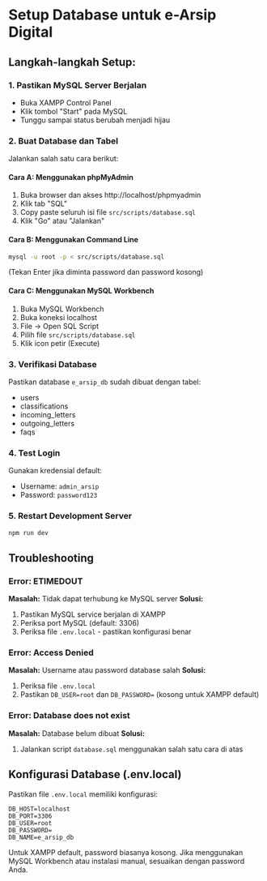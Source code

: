 # Setup Database untuk e-Arsip Digital

## Langkah-langkah Setup:

### 1. Pastikan MySQL Server Berjalan
- Buka XAMPP Control Panel
- Klik tombol "Start" pada MySQL
- Tunggu sampai status berubah menjadi hijau

### 2. Buat Database dan Tabel
Jalankan salah satu cara berikut:

#### Cara A: Menggunakan phpMyAdmin
1. Buka browser dan akses http://localhost/phpmyadmin
2. Klik tab "SQL"
3. Copy paste seluruh isi file `src/scripts/database.sql`
4. Klik "Go" atau "Jalankan"

#### Cara B: Menggunakan Command Line
```bash
mysql -u root -p < src/scripts/database.sql
```
(Tekan Enter jika diminta password dan password kosong)

#### Cara C: Menggunakan MySQL Workbench
1. Buka MySQL Workbench
2. Buka koneksi localhost
3. File → Open SQL Script
4. Pilih file `src/scripts/database.sql`
5. Klik icon petir (Execute)

### 3. Verifikasi Database
Pastikan database `e_arsip_db` sudah dibuat dengan tabel:
- users
- classifications
- incoming_letters
- outgoing_letters
- faqs

### 4. Test Login
Gunakan kredensial default:
- Username: `admin_arsip`
- Password: `password123`

### 5. Restart Development Server
```bash
npm run dev
```

## Troubleshooting

### Error: ETIMEDOUT
**Masalah:** Tidak dapat terhubung ke MySQL server
**Solusi:**
1. Pastikan MySQL service berjalan di XAMPP
2. Periksa port MySQL (default: 3306)
3. Periksa file `.env.local` - pastikan konfigurasi benar

### Error: Access Denied
**Masalah:** Username atau password database salah
**Solusi:**
1. Periksa file `.env.local`
2. Pastikan `DB_USER=root` dan `DB_PASSWORD=` (kosong untuk XAMPP default)

### Error: Database does not exist
**Masalah:** Database belum dibuat
**Solusi:**
1. Jalankan script `database.sql` menggunakan salah satu cara di atas

## Konfigurasi Database (.env.local)

Pastikan file `.env.local` memiliki konfigurasi:
```
DB_HOST=localhost
DB_PORT=3306
DB_USER=root
DB_PASSWORD=
DB_NAME=e_arsip_db
```

Untuk XAMPP default, password biasanya kosong.
Jika menggunakan MySQL Workbench atau instalasi manual, sesuaikan dengan password Anda.


